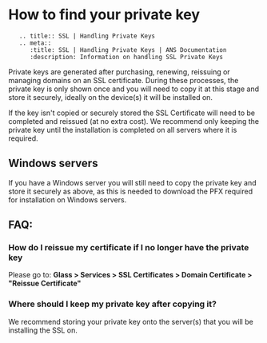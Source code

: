 # How to find your private key

```eval_rst
   .. title:: SSL | Handling Private Keys
   .. meta::
      :title: SSL | Handling Private Keys | ANS Documentation
      :description: Information on handling SSL Private Keys

```

Private keys are generated after purchasing, renewing, reissuing or managing domains on an SSL certificate. During these processes,
the private key is only shown once and you will need to copy it at this stage and store it securely, ideally on the device(s) it will be installed on.

If the key isn't copied or securely stored the SSL Certificate will need to be completed and reissued (at no extra cost).
We recommend only keeping the private key until the installation is completed on all servers where it is required.

## Windows servers

If you have a Windows server you will still need to copy the private key and store it securely as above,
as this is needed to download the PFX required for installation on Windows servers.

## FAQ:

### How do I reissue my certificate if I no longer have the private key

Please go to: **Glass > Services > SSL Certificates > Domain Certificate > "Reissue Certificate"**

### Where should I keep my private key after copying it?

We recommend storing your private key onto the server(s) that you will be installing the SSL on.

